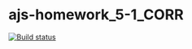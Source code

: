 # ajs-homework_5-1_CORR
[![Build status](https://ci.appveyor.com/api/projects/status/iqvjqdn1vey0fona?svg=true)](https://ci.appveyor.com/project/B-Mikhail-V/ajs-homework-5-1-corr)
